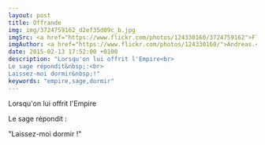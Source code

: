```yaml
---
layout: post
title: Offrande
img: img/3724759162_d2ef35d09c_b.jpg
imgSrc: <a href="https://www.flickr.com/photos/124330160/3724759162">Flickr</a>
imgAuthor: <a href="https://www.flickr.com/photos/124330160/">Andreas.</a>
date: 2015-02-13 17:52:00 +0100
description: "Lorsqu'on lui offrit l'Empire<br>
Le sage répondit&nbsp;:<br>
Laissez-moi dormir&nbsp;!"
keywords: "empire,sage,dormir"
---
```

Lorsqu'on lui offrit l'Empire

Le sage répondit :

"Laissez-moi dormir !"
